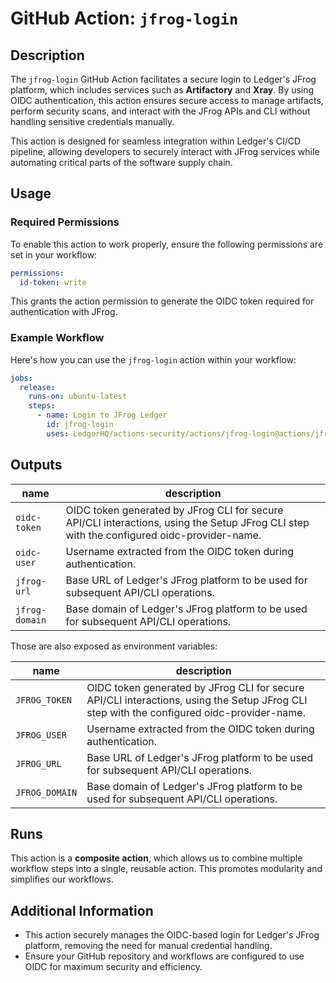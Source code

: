 # GitHub Action: `jfrog-login`

<!-- action-docs-description source="action.yml" -->
## Description

The `jfrog-login` GitHub Action facilitates a secure login to Ledger's JFrog platform, which includes services such as **Artifactory** and **Xray**. By using OIDC authentication, this action ensures secure access to manage artifacts, perform security scans, and interact with the JFrog APIs and CLI without handling sensitive credentials manually.

This action is designed for seamless integration within Ledger's CI/CD pipeline, allowing developers to securely interact with JFrog services while automating critical parts of the software supply chain.
<!-- action-docs-description source="action.yml" -->

## Usage

### Required Permissions

To enable this action to work properly, ensure the following permissions are set in your workflow:

```yaml
permissions:
  id-token: write
```

This grants the action permission to generate the OIDC token required for authentication with JFrog.

### Example Workflow

Here's how you can use the `jfrog-login` action within your workflow:

```yaml
jobs:
  release:
    runs-on: ubuntu-latest
    steps:
      - name: Login to JFrog Ledger
        id: jfrog-login
        uses: LedgerHQ/actions-security/actions/jfrog-login@actions/jfrog-login-1
```

<!-- action-docs-outputs source="action.yml" -->
## Outputs

| name | description |
| --- | --- |
| `oidc-token` | OIDC token generated by JFrog CLI for secure API/CLI interactions, using the Setup JFrog CLI step with the configured oidc-provider-name. |
| `oidc-user` | Username extracted from the OIDC token during authentication. |
| `jfrog-url` | Base URL of Ledger's JFrog platform to be used for subsequent API/CLI operations. |
| `jfrog-domain` | Base domain of Ledger's JFrog platform to be used for subsequent API/CLI operations. |
<!-- action-docs-outputs source="action.yml" -->

Those are also exposed as environment variables:

| name | description |
| --- | --- |
| `JFROG_TOKEN` | OIDC token generated by JFrog CLI for secure API/CLI interactions, using the Setup JFrog CLI step with the configured oidc-provider-name. |
| `JFROG_USER` | Username extracted from the OIDC token during authentication. |
| `JFROG_URL` | Base URL of Ledger's JFrog platform to be used for subsequent API/CLI operations. |
| `JFROG_DOMAIN` | Base domain of Ledger's JFrog platform to be used for subsequent API/CLI operations. |

## Runs

This action is a **composite action**, which allows us to combine multiple workflow steps into a single, reusable action. This promotes modularity and simplifies our workflows.

## Additional Information

- This action securely manages the OIDC-based login for Ledger's JFrog platform, removing the need for manual credential handling.
- Ensure your GitHub repository and workflows are configured to use OIDC for maximum security and efficiency.
